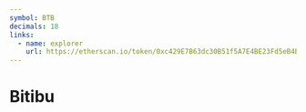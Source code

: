 ```yaml
---
symbol: BTB
decimals: 18
links:
  - name: explorer
    url: https://etherscan.io/token/0xc429E7B63dc30B51f5A7E4BE23Fd5eB4BAF8A1C3
---
```


# Bitibu
